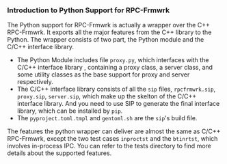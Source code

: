 ### Introduction to Python Support for RPC-Frmwrk
The Python support for RPC-Frmwrk is actually a wrapper over the C++ RPC-Frmwrk. It exports all the major features from the C++ library to the Python. The wrapper consists of two part, the Python module and the C/C++ interface library. 
  * The Python Module includes file `proxy.py`, which interfaces with the C/C++ interface library , containing a proxy class, a server class, and some utility classes as the base support for proxy and server respectively.
  * The C/C++ interface library consists of all the `sip` files, `rpcfrmwrk.sip`, `proxy.sip`, `server.sip`, which make up the skelton of the C/C++ interface library. And you need to use SIP to generate the final interface library, which can be installed by `pip`.
  * The `pyproject.toml.tmpl` and `gentoml.sh` are the `sip`'s build file.

The features the python wrapper can deliver are almost the same as C/C++ RPC-Frmwrk, except the two test cases `inproctst` and the `btinrtst`, which involves in-process IPC. You can refer to the tests directory to find more details about the supported features.
